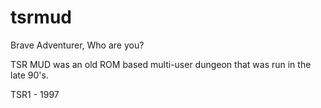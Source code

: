 # tsrmud
Brave Adventurer, Who are you? 


TSR MUD was an old ROM based multi-user dungeon that was run in the late 90's.

TSR1 - 1997
